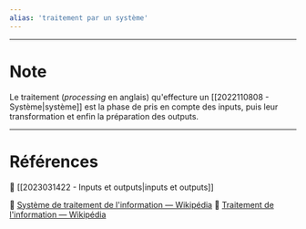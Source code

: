 ```yaml
---
alias: 'traitement par un système'
---
```


---
# Note

Le traitement (*processing* en anglais) qu'effecture un [[2022110808 - Système|système]] est la phase de pris en compte des inputs, puis leur transformation et enfin la préparation des outputs.

---
# Références

📄 [[2023031422 - Inputs et outputs|inputs et outputs]]

🔗 [Système de traitement de l'information — Wikipédia](https://fr.wikipedia.org/wiki/Syst%C3%A8me_de_traitement_de_l%27information#:~:text=Un%20syst%C3%A8me%20de%20traitement%20de,central%20de%20tout%20appareil%20informatique.)
🔗 [Traitement de l'information — Wikipédia](https://fr.wikipedia.org/wiki/Traitement_de_l%27information)